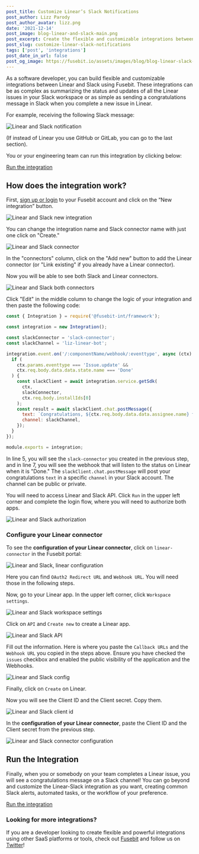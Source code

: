 ```yaml
---
post_title: Customize Linear’s Slack Notifications
post_author: Lizz Parody
post_author_avatar: lizz.png
date: '2021-12-14'
post_image: blog-linear-and-slack-main.png
post_excerpt: Create the flexible and customizable integrations between Linear and Slack using Fusebit.
post_slug: customize-linear-slack-notifications
tags: ['post', 'integrations']
post_date_in_url: false
post_og_image: https://fusebit.io/assets/images/blog/blog-linear-slack-social-card.png
---
```


As a software developer, you can build flexible and customizable integrations between Linear and Slack using Fusebit. These integrations can be as complex as summarizing the status and updates of all the Linear issues in your Slack workspace or as simple as sending a congratulations message in Slack when you complete a new issue in Linear.

For example, receiving the following Slack message:

![Linear and Slack notification](blog-linear-slack-notification.png 'Linear and Slack notification')

(If instead of Linear you use GitHub or GitLab, you can go to the last section).

You or your engineering team can run this integration by clicking below:

<a class="cta_large" href="https://api.us-west-1.on.fusebit.io/v2/account/acc-f64569d3c8c14166/subscription/sub-1431c8fd3dc14cbe/integration/linear-slack-notification/api/service/start">Run the integration</a>

## How does the integration work?

First, [sign up or login](https://manage.fusebit.io/) to your Fusebit account and click on the “New integration” button.

![Linear and Slack new integration](blog-new-integration.png 'Linear and Slack new integration')

You can change the integration name and Slack connector name with just one click on "Create."

![Linear and Slack connector](blog-linear-slack-connector.png 'Linear and Slack connector')

In the "connectors" column, click on the "Add new" button to add the Linear connector (or "Link existing" if you already have a Linear connector).

Now you will be able to see both Slack and Linear connectors.

![Linear and Slack both connectors](blog-linear-slack-both-connectors.png 'Linear and Slack both connectors')

Click "Edit" in the middle column to change the logic of your integration and then paste the following code:

```javascript
const { Integration } = require('@fusebit-int/framework');

const integration = new Integration();

const slackConnector = 'slack-connector';
const slackChannel = 'liz-linear-bot';

integration.event.on('/:componentName/webhook/:eventtype', async (ctx) => {
  if (
    ctx.params.eventtype === 'Issue.update' &&
    ctx.req.body.data.data.state.name === 'Done'
  ) {
    const slackClient = await integration.service.getSdk(
      ctx,
      slackConnector,
      ctx.req.body.installIds[0]
    );
    const result = await slackClient.chat.postMessage({
      text: `Congratulations, ${ctx.req.body.data.data.assignee.name} for completing ${ctx.req.body.data.data.title} issue!`,
      channel: slackChannel,
    });
  }
});

module.exports = integration;
```

In line 5, you will see the `slack-connector` you created in the previous step, and in line 7, you will see the webhook that will listen to the status on Linear when it is "Done." The `slackClient.chat.postMessage` will post your congratulations `text` in a specific `channel` in your Slack account. The channel can be public or private.

You will need to access Linear and Slack API. Click `Run` in the upper left corner and complete the login flow, where you will need to authorize both apps.

![Linear and Slack authorization](blog-linear-slack-authorization.png 'Linear and Slack authorization')

### Configure your Linear connector

To see the **configuration of your Linear connector**, click on `linear-connector` in the Fusebit portal:

![Linear and Slack, linear configuration](blog-linear-slack-linear-configuration.png 'Linear and Slack, configuration')

Here you can find `OAuth2 Redirect URL` and `Webhook URL`. You will need those in the following steps.

Now, go to your Linear app. In the upper left corner, click `Workspace settings`.

![Linear and Slack workspace settings](blog-linear-slack-workspace.png 'Linear and Slack workspace settings')

Click on `API` and `Create new` to create a Linear app.

![Linear and Slack API](blog-linear-slack-linear-api.png 'Linear and Slack API')

Fill out the information. Here is where you paste the `Callback URLs` and the `Webhook URL` you copied in the steps above. Ensure you have checked the `issues` checkbox and enabled the public visibility of the application and the Webhooks.

![Linear and Slack config](blog-linear-slack-config.png 'Linear and Slack config')

Finally, click on `Create` on Linear.

Now you will see the Client ID and the Client secret. Copy them.

![Linear and Slack client id](blog-linear-slack-client-id.png 'Linear and Slack client id')

In the **configuration of your Linear connector**, paste the Client ID and the Client secret from the previous step.

![Linear and Slack connector configuration](blog-linear-slack-conector-config.png 'Linear and Slack connector configuration')

## Run the Integration

Finally, when you or somebody on your team completes a Linear issue, you will see a congratulations message on a Slack channel! You can go beyond and customize the Linear-Slack integration as you want, creating common Slack alerts, automated tasks, or the workflow of your preference.

<a class="cta_large" href="https://api.us-west-1.on.fusebit.io/v2/account/acc-f64569d3c8c14166/subscription/sub-1431c8fd3dc14cbe/integration/linear-slack-notification/api/service/start">Run the integration</a>

### Looking for more integrations?

If you are a developer looking to create flexible and powerful integrations using other SaaS platforms or tools, check out [Fusebit](https://fusebit.io/) and follow us on [Twitter](https://twitter.com/fusebitio)!
